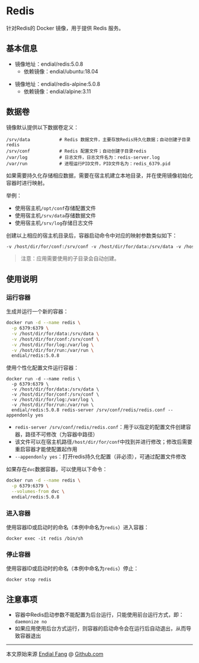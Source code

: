 # Redis

针对Redis的 Docker 镜像，用于提供 Redis 服务。



## 基本信息

* 镜像地址：endial/redis:5.0.8
  * 依赖镜像：endial/ubuntu:18.04

- 镜像地址：endial/redis-alpine:5.0.8
  - 依赖镜像：endial/alpine:3.11



## 数据卷

镜像默认提供以下数据卷定义：

```shell
/srv/data			# Redis 数据文件，主要存放Redis持久化数据；自动创建子目录redis
/srv/conf			# Redis 配置文件；自动创建子目录redis
/var/log			# 日志文件，日志文件名为：redis-server.log
/var/run			# 进程运行PID文件，PID文件名为：redis_6379.pid
```

如果需要持久化存储相应数据，需要在宿主机建立本地目录，并在使用镜像初始化容器时进行映射。

举例：

- 使用宿主机`/opt/conf`存储配置文件
- 使用宿主机`/srv/data`存储数据文件
- 使用宿主机`/srv/log`存储日志文件

创建以上相应的宿主机目录后，容器启动命令中对应的映射参数类似如下：

```dockerfile
-v /host/dir/for/conf:/srv/conf -v /host/dir/for/data:/srv/data -v /host/dir/for/log:/var/log
```

> 注意：应用需要使用的子目录会自动创建。



## 使用说明



### 运行容器

生成并运行一个新的容器：

```bash
docker run -d --name redis \
  -p 6379:6379 \
  -v /host/dir/for/data:/srv/data \
  -v /host/dir/for/conf:/srv/conf \
  -v /host/dir/for/log:/var/log \
  -v /host/dir/for/run:/var/run \
  endial/redis:5.0.8 
```



使用个性化配置文件运行容器：

```shell
docker run -d --name redis \
  -p 6379:6379 \
  -v /host/dir/for/data:/srv/data \
  -v /host/dir/for/conf:/srv/conf \
  -v /host/dir/for/log:/var/log \
  -v /host/dir/for/run:/var/run \
  endial/redis:5.0.8 redis-server /srv/conf/redis/redis.conf --appendonly yes
```

- `redis-server /srv/conf/redis/redis.conf`：用于以指定的配置文件创建容器，路径不可修改（为容器中路径）
- 该文件可以在宿主机路径`/host/dir/for/conf`中找到并进行修改；修改后需要重启容器才能使配置起作用
- `--appendonly yes`：打开redis持久化配置（非必须），可通过配置文件修改



如果存在`dvc`数据容器，可以使用以下命令：

```bash
docker run -d --name redis \
  -p 6379:6379 \
  --volumes-from dvc \
  endial/redis:5.0.8 
```



### 进入容器

使用容器ID或启动时的命名（本例中命名为`redis`）进入容器：

```shell
docker exec -it redis /bin/sh
```



### 停止容器

使用容器ID或启动时的命名（本例中命名为`redis`）停止：

```shell
docker stop redis
```



## 注意事项

- 容器中Redis启动参数不能配置为后台运行，只能使用前台运行方式，即：`daemonize no`
- 如果应用使用后台方式运行，则容器的启动命令会在运行后自动退出，从而导致容器退出



----

本文原始来源 [Endial Fang](https://github.com/endial) @ [Github.com](https://github.com)

